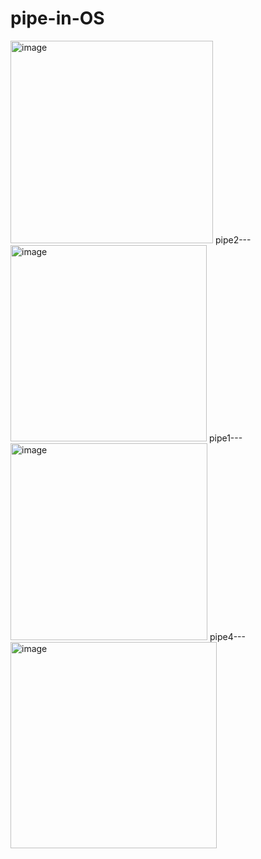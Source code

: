 # pipe-in-OS
<img width="324" alt="image" src="https://user-images.githubusercontent.com/71543091/161907531-c3ca709f-4de6-43ff-8dd1-384652ab2cc0.png">
pipe2---<img width="314" alt="image" src="https://user-images.githubusercontent.com/71543091/161920177-21b24665-85c9-4e81-8f66-d4eaaaf26098.png">
pipe1---<img width="315" alt="image" src="https://user-images.githubusercontent.com/71543091/161921281-0d91a9fa-b7b0-4fd1-b93c-503aa5b8deb6.png">
pipe4---<img width="330" alt="image" src="https://user-images.githubusercontent.com/71543091/161921870-998fc70b-0a1e-4c0a-a85c-06dd696fec8f.png">
